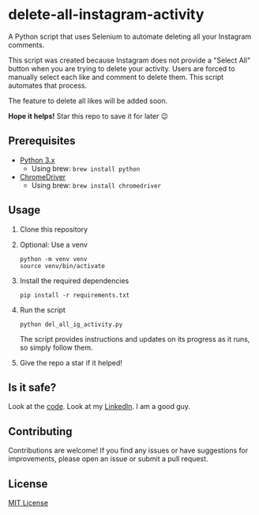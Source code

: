 # delete-all-instagram-activity

A Python script that uses Selenium to automate deleting all your Instagram comments.

This script was created because Instagram does not provide a "Select All" button when you are trying to delete your activity. Users are forced to manually select each like and comment to delete them. This script automates that process.

The feature to delete all likes will be added soon.

**Hope it helps!** Star this repo to save it for later :wink:

## Prerequisites

- [Python 3.x](https://www.python.org/downloads/)
  - Using brew: `brew install python`
- [ChromeDriver](https://chromedriver.chromium.org/downloads)
  - Using brew: `brew install chromedriver`

## Usage

1. Clone this repository
2. Optional: Use a venv

    ```shell
    python -m venv venv
    source venv/bin/activate
    ```

3. Install the required dependencies

    ```shell
    pip install -r requirements.txt
    ```

4. Run the script

    ```shell
    python del_all_ig_activity.py
    ```

    The script provides instructions and updates on its progress as it runs, so simply follow them.

5. Give the repo a star if it helped!

## Is it safe?

Look at the [code](del_all_ig_activity.py). Look at my [LinkedIn](https://www.linkedin.com/in/kenneth-kwan-6bb396262). I am a good guy.

## Contributing

Contributions are welcome! If you find any issues or have suggestions for improvements, please open an issue or submit a pull request.

## License

[MIT License](LICENSE)
